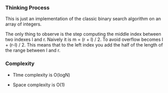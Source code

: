 ### Thinking Process

This is just an implementation of the classic binary search algorithm on an array of integers.

The only thing to observe is the step computing the middle index between two indexes l and r.
Naively it is m = (r + l) / 2. To avoid overflow becomes l + (r-l) / 2.
This means that to the left index you add the half of the length of the range between l and r.

### Complexity

* TIme complexity is O(logN)

* Space complexity is O(1)

